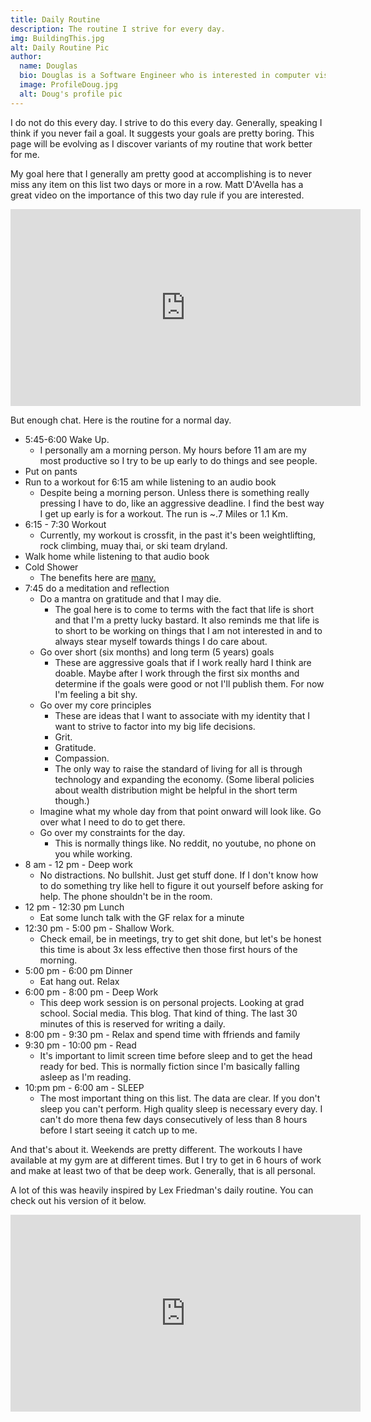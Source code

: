 ```yaml
---
title: Daily Routine
description: The routine I strive for every day.
img: BuildingThis.jpg
alt: Daily Routine Pic
author:
  name: Douglas
  bio: Douglas is a Software Engineer who is interested in computer vision and our quest for strong AI. He also is constantly looking for ways to push the envelope of his personal mental and physical fitness.
  image: ProfileDoug.jpg
  alt: Doug's profile pic
---
```


I do not do this every day. 
I strive to do this every day. Generally, speaking I think if you never fail a goal. It suggests your goals are pretty boring. This page will be evolving as I discover variants of my routine that work better for me.

My goal here that I generally am pretty good at accomplishing is to never miss any item on this list two days or more in a row. Matt D'Avella has a great video on the importance of this two day rule if you are interested.

<p align="center">
<iframe width="560" height="315" src="https://www.youtube.com/embed/bfLHTLQZ5nc" title="YouTube video player" frameborder="0" allow="accelerometer; autoplay; clipboard-write; encrypted-media; gyroscope; picture-in-picture" allowfullscreen></iframe>
</p>

But enough chat. Here is the routine for a normal day.

- 5:45-6:00 Wake Up.
  - I personally am a morning person. My hours before 11 am are my most productive so I try to be up early to do things and see people.
- Put on pants
- Run to a workout for 6:15 am while listening to an audio book
  - Despite being a morning person. Unless there is something really pressing I have to do, like an aggressive deadline. I find the best way I get up early is for a workout. The run is ~.7 Miles or 1.1 Km.
- 6:15 - 7:30 Workout 
  - Currently, my workout is crossfit, in the past it's been weightlifting, rock climbing, muay thai, or ski team dryland.
- Walk home while listening to that audio book
- Cold Shower
  - The benefits here are [many.](https://www.healthline.com/health/cold-shower-benefits)
- 7:45 do a meditation and reflection
  - Do a mantra on gratitude and that I may die.
    - The goal here is to come to terms with the fact that life is short and that I'm a pretty lucky bastard. It also reminds me that life is to short to be working on things that I am not interested in and to always stear myself towards things I do care about.
  - Go over short (six months) and long term (5 years) goals
    - These are aggressive goals that if I work really hard I think are doable. Maybe after I work through the first six months and determine if the goals were good or not I'll publish them. For now I'm feeling a bit shy.
  - Go over my core principles
    - These are ideas that I want to associate with my identity that I want to strive to factor into my big life decisions.
    - Grit.
    - Gratitude.
    - Compassion.
    - The only way to raise the standard of living for all is through technology and expanding the economy. (Some liberal policies about wealth distribution might be helpful in the short term though.)
  - Imagine what my whole day from that point onward will look like. Go over what I need to do to get there.
  - Go over my constraints for the day.
    - This is normally things like. No reddit, no youtube, no phone on you while working.
-  8 am - 12 pm - Deep work
    - No distractions. No bullshit. Just get stuff done. If I don't know how to do something try like hell to figure it out yourself before asking for help. The phone shouldn't be in the room.
- 12 pm - 12:30 pm Lunch
  - Eat some lunch talk with the GF relax for a minute
- 12:30 pm - 5:00 pm - Shallow Work. 
  - Check email, be in meetings, try to get shit done, but let's be honest this time is about 3x less effective then those first hours of the morning. 
- 5:00 pm - 6:00 pm Dinner 
  - Eat hang out. Relax
- 6:00 pm - 8:00 pm - Deep Work
  - This deep work session is on personal projects. Looking at grad school. Social media. This blog. That kind of thing. The last 30 minutes of this is reserved for writing a daily.
- 8:00 pm - 9:30 pm - Relax and spend time with ffriends and family
- 9:30 pm - 10:00 pm - Read
  - It's important to limit screen time before sleep and to get the head ready for bed. This is normally fiction since I'm basically falling asleep as I'm reading.
- 10:pm pm - 6:00 am - SLEEP
  - The most important thing on this list. The data are clear. If you don't sleep you can't perform. High quality sleep is necessary every day. I can't do more thena few days consecutively of less than 8 hours before I start seeing it catch up to me.


And that's about it. Weekends are pretty different.
The workouts I have available at my gym are at different times. But I try to get in 6 hours of work and make at least two of that be deep work. Generally, that is all personal.

A lot of this was heavily inspired by Lex Friedman's daily routine. You can check out his version of it below.

<p align="center">
<iframe width="560" height="315" src="https://www.youtube.com/embed/0m3hGZvD-0s" title="YouTube video player" frameborder="0" allow="accelerometer; autoplay; clipboard-write; encrypted-media; gyroscope; picture-in-picture" allowfullscreen></iframe>
</p>